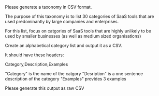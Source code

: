 Please generate a taxonomy in CSV format.

The purpose of this taxonomy is to list 30 categories of SaaS tools that are used predominantly by large companies and enterprises.

For this list, focus on catgories of SaaS tools that are highly unlikely to be used by smaller businesses (as well as medium sized organisations)

Create an alphabetical category list and output it as a CSV.  

It should have these headers:

Category,Description,Examples

"Category" is the name of the catgory
"Desription" is a one sentence description of the category
"Examples" provides 3 examples

Please generate this output as raw CSV